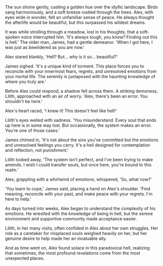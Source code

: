 The sun shone gently, casting a golden hue over the idyllic landscape. Birds sang harmoniously, and a soft breeze rustled through the trees. Alex, with eyes wide in wonder, felt an unfamiliar sense of peace. He always thought the afterlife would be beautiful, but this surpassed his wildest dreams.

It was while strolling through a meadow, lost in his thoughts, that a soft-spoken voice interrupted him. 'It's always tough, you know? Finding out this is hell.' The older man, James, had a gentle demeanor. 'When I got here, I was just as bewildered as you are now.'

Alex stared blankly, 'Hell? But... why is it so... beautiful?'

James sighed. 'It's a unique kind of torment. This place forces you to reconcile with your innermost fears, regrets, and unresolved emotions from your mortal life. The serenity is juxtaposed with the haunting knowledge of where you truly are.'

Before Alex could respond, a shadow fell across them. A striking demoness, Lilith, approached with an air of worry. 'Alex, there's been an error. You shouldn't be here.'

Alex's heart raced, 'I knew it! This doesn't feel like hell!'

Lilith's eyes welled with sadness. 'You misunderstand. Every soul that ends up here is in some way lost. But occasionally, the system makes an error. You're one of those cases.'

James chimed in, 'It's not about the sins you've committed but the emotions and unresolved feelings you carry. It's a hell designed for contemplation and reflection, not punishment.'

Lilith looked away, 'The system isn't perfect, and I've been trying to make amends. I wish I could transfer souls, but once here, you're bound to this realm.'

Alex, grappling with a whirlwind of emotions, whispered, 'So, what now?'

'You learn to cope,' James said, placing a hand on Alex's shoulder. 'Find meaning, reconcile with your past, and make peace with your regrets. I'm here to help.'

As days turned into weeks, Alex began to understand the complexity of his emotions. He wrestled with the knowledge of being in hell, but the serene environment and supportive community made acceptance easier.

Lilith, in her many visits, often confided in Alex about her own struggles. Her role as a caretaker for misplaced souls weighed heavily on her, but her genuine desire to help made her an invaluable ally.

And as time went on, Alex found solace in this paradoxical hell, realizing that sometimes, the most profound revelations come from the most unexpected places.